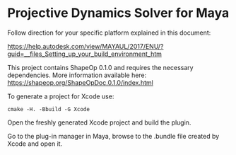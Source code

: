 # Projective Dynamics Solver for Maya

Follow direction for your specific platform explained in this document:

https://help.autodesk.com/view/MAYAUL/2017/ENU/?guid=__files_Setting_up_your_build_environment_htm 

This project contains ShapeOp 0.1.0 and requires the necessary dependencies.  More information available here:  https://shapeop.org/ShapeOpDoc.0.1.0/index.html 


To generate a project for Xcode use:

`cmake -H. -Bbuild -G Xcode`

Open the freshly generated Xcode project and build the plugin.

Go to the plug-in manager in Maya, browse to the .bundle file created by Xcode and open it.

